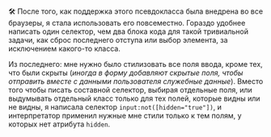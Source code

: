 🛠 После того, как поддержка этого псевдокласса была внедрена во все браузеры, я стала использовать его повсеместно. Гораздо удобнее написать один селектор, чем два блока кода для такой тривиальной задачи, как сброс последнего отступа или выбор элемента, за исключением какого-то класса.

Из последнего: мне нужно было стилизовать все поля ввода, кроме тех, что были скрыты (_иногда в форму добавляют скрытые поля, чтобы отправить вместе с данными пользователя служебные данные_). Вместо того чтобы писать составной селектор, выбирая отдельные поля, или выдумывать отдельный класс только для тех полей, которые видны или не видны, я написала селектор `input:not([hidden="true"])`, и интерпретатор применил нужные мне стили только к тем полям, у которых нет атрибута `hidden`.
